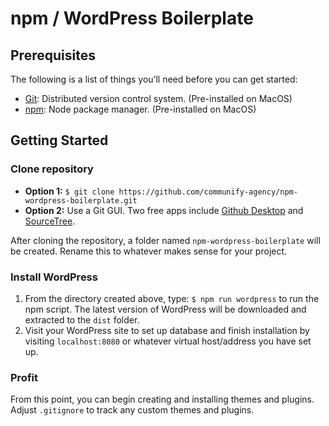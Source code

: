 # npm / WordPress Boilerplate

## Prerequisites
The following is a list of things you’ll need before you can get started:
- [Git](https://git-scm.com/): Distributed version control system. (Pre-installed on MacOS)
- [npm](https://www.npmjs.com/get-npm): Node package manager. (Pre-installed on MacOS)

## Getting Started

### Clone repository
- **Option 1:** `$ git clone https://github.com/communify-agency/npm-wordpress-boilerplate.git`
- **Option 2:** Use a Git GUI. Two free apps include [Github Desktop](https://desktop.github.com) and [SourceTree](https://www.sourcetreeapp.com).

After cloning the repository, a folder named `npm-wordpress-boilerplate` will be created. Rename this to whatever makes sense for your project.

### Install WordPress
1) From the directory created above, type: `$ npm run wordpress` to run the npm script. The latest version of WordPress will be downloaded and extracted to the `dist` folder.
2) Visit your WordPress site to set up database and finish installation by visiting `localhost:8080` or whatever virtual host/address you have set up.

### Profit
From this point, you can begin creating and installing themes and plugins. Adjust `.gitignore` to track any custom themes and plugins.
